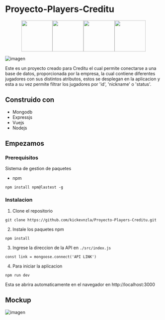 # Proyecto-Players-Creditu
<p align="center"><img src="https://infinapps.com/wp-content/uploads/2018/10/mongodb-logo.png" width="100px" heigth="100px"><img src="https://upload.wikimedia.org/wikipedia/commons/6/64/Expressjs.png" width="100px" heigth="100px"><img src="https://upload.wikimedia.org/wikipedia/commons/thumb/9/95/Vue.js_Logo_2.svg/555px-Vue.js_Logo_2.svg.png" width="100px" heigth="100px"><img src="https://brandslogos.com/wp-content/uploads/thumbs/nodejs-icon-logo.png" width="100px" heigth="100px"></p>

![imagen](https://user-images.githubusercontent.com/68813378/132619521-b19bbf3c-d3b7-4592-b9ea-17aef33369a0.png)

Este es un proyecto creado para Creditu el cual permite conectarse a una base de datos, proporcionada por la empresa, la cual contiene diferentes jugadores con sus distintos atributos, estos se desplegan en la aplicacion y esta a su vez permite filtrar los jugadores por 'id', 'nickname' o 'status'.

## Construido con
* Mongodb
* Expressjs
* Vuejs
* Nodejs

## Empezamos
### Prerequisitos
Sistema de gestion de paquetes
* npm
```
npm install npm@lastest -g
```
### Instalacion
1. Clone el repositorio
```
git clone https://github.com/kickevnzla/Proyecto-Players-Creditu.git
```
2. Instale los paquetes npm
```
npm install
```
3. Ingrese la direccion de la API en `./src/index.js`
```
const link = mongoose.connect('API LINK')
```
4. Para iniciar la aplicacion
```
npm run dev
```
Esta se abrira automaticamente en el navegador en http://localhost:3000

## Mockup
![imagen](https://user-images.githubusercontent.com/68813378/132622306-d24f231b-da70-4937-aabc-d14168118bc5.png)
